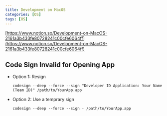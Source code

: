 ```yaml
---
title: Development on MacOS
categories: [OS]
tags: [OS]
---
```


[https://www.notion.so/Development-on-MacOS-2161a3b433fe80728241c00cfe6064ff](https://www.notion.so/Development-on-MacOS-2161a3b433fe80728241c00cfe6064ff)


## Code Sign Invalid for Opening App

- Option 1: Resign

	```shell
	codesign --deep --force --sign "Developer ID Application: Your Name (Team ID)" /path/to/YourApp.app
	```

- Option 2: Use a temprary sign

	```shell
	codesign --deep --force --sign - /path/to/YourApp.app
	```

